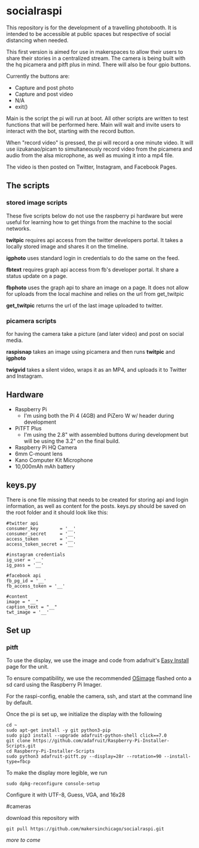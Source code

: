 # socialraspi
 This repository is for the development of a travelling photobooth. It is intended to be accessible at public spaces but respective of social distancing when needed.
 
 This first version is aimed for use in makerspaces to allow their users to share their stories in a centralized stream. The camera is being built with the hq picamera and pitft plus in mind. There will also be four gpio buttons.
 
Currently the buttons are:

- Capture and post photo
- Capture and post video
- N/A
- exit()

Main is the script the pi will run at boot. All other scripts are written to test functions that will be performed here. Main will wait and invite users to interact with the bot, starting with the record button.

When "record video" is pressed, the pi will record a one minute video. It will use iizukanao/picam to simultaneously record video from the picamera and audio from the alsa microphone, as well as muxing it into a mp4 file.

The video is then posted on Twitter, Instagram, and Facebook Pages.

## The scripts

### stored image scripts
These five scripts below do not use the raspberry pi hardware but were useful for learning how to get things from the machine to the social networks.

**twitpic** requires api access from the twitter developers portal. It takes a locally stored image and shares it on the timeline.

**igphoto** uses standard login in credentials to do the same on the feed.

**fbtext** requires graph api access from fb's developer portal. It share a status update on a page.

**fbphoto** uses the graph api to share an image on a page. It does not allow for uploads from the local machine and relies on the url from get_twitpic

**get_twitpic** returns the url of the last image uploaded to twitter. 

### picamera scripts
for having the camera take a picture (and later video) and post on social media.

**raspisnap** takes an image using picamera and then runs **twitpic** and **igphoto**

**twigvid** takes a silent video, wraps it as an MP4, and uploads it to Twitter and Instagram.

## Hardware

- Raspberry Pi
  - I'm using both the Pi 4 (4GB) and PiZero W w/ header during development
- PiTFT Plus
  - I'm using the 2.8" with assembled buttons during development but will be using the 3.2" on the final build.
- Raspberry Pi HQ Camera
- 6mm C-mount lens
- Kano Computer Kit Microphone
- 10,000mAh mAh battery

## keys.py

There is one file missing that needs to be created for storing api and login information, as well as content for the posts. keys.py should be saved on the root folder and it should look like this:

    #twitter api
    consumer_key        = '__'
    consumer_secret     = '__'
    access_token        = '__'
    access_token_secret = '__'
    
    #instagram credentials
    ig_user = '__'
    ig_pass = '__'
    
    #facebook api
    fb_pg_id = '__'
    fb_access_token = '__'
    
    #content
    image = "__"
    caption_text = "__"
    twt_image = '__'

## Set up

### pitft
To use the display, we use the image and code from adafruit's [Easy Install](https://learn.adafruit.com/adafruit-pitft-28-inch-resistive-touchscreen-display-raspberry-pi/easy-install-2) page for the unit.

To ensure compatibility, we use the recommended [OSimage](https://downloads.raspberrypi.org/raspios_armhf/images/raspios_armhf-2020-12-04/) flashed onto a sd card using the Raspberry Pi Imager.

For the raspi-config, enable the camera, ssh, and start at the command line by default.

Once the pi is set up, we initialize the display with the following

    cd ~
    sudo apt-get install -y git python3-pip
    sudo pip3 install --upgrade adafruit-python-shell click==7.0
    git clone https://github.com/adafruit/Raspberry-Pi-Installer-Scripts.git
    cd Raspberry-Pi-Installer-Scripts
    sudo python3 adafruit-pitft.py --display=28r --rotation=90 --install-type=fbcp

To make the display more legible, we run

    sudo dpkg-reconfigure console-setup

Configure it with UTF-8, Guess, VGA, and 16x28

#cameras

download this repository with

    git pull https://github.com/makersinchicago/socialraspi.git

*more to come*
